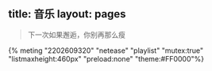 ﻿title: 音乐
layout: pages
---

>下一次如果邂逅，你别再那么瘦


{% meting "2202609320" "netease" "playlist"  "mutex:true" "listmaxheight:460px" "preload:none" "theme:#FF0000"%}
